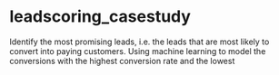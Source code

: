 # leadscoring_casestudy
Identify the most promising leads, i.e. the leads that are most likely to convert into paying customers. Using machine learning to model the conversions with the highest conversion rate and the lowest
